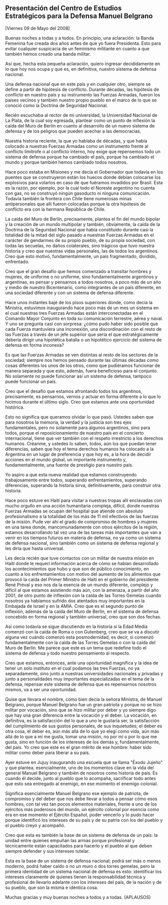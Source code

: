 Presentación del Centro de Estudios Estratégicos para la Defensa Manuel Belgrano
--------------------------------------------------------------------------------

[Viernes 09 de Mayo del 2008]

Buenas noches a todas y a todos. En principio, una aclaración: la Banda
Femenina fue creada dos años antes de que yo fuera Presidenta. Esto para
evitar cualquier suspicacia de un feminismo militante en cuanto a que
también hemos creado una banda militar.

Así que, hecha esta pequeña aclaración, quiero ingresar decididamente en
lo que hoy nos ocupa y que es, en definitiva, nuestro sistema de defensa
nacional.

Una defensa nacional que en este país y en cualquier otro, siempre se
define a partir de hipótesis de conflicto. Durante décadas, las
hipótesis de conflicto en nuestro país y su instrumento las Fuerzas
Armadas, fueron los países vecinos y también nuestro propio pueblo en el
marco de lo que se conoció como la Doctrina de Seguridad Nacional.

Recién escuchaba al rector de mi universidad, la Universidad Nacional de
La Plata, de la cual soy egresada, plantear como un punto de inflexión
la caída del Muro de Berlín en cuanto al desarrollo de un nuevo sistema
de defensa y de los peligros que pueden acechar a las democracias.

Nuestra historia reciente, la que yo hablaba de décadas, y que había
colocado a nuestras Fuerzas Armadas como un instrumento frente al
conflicto limítrofe o al conflicto interno, hoy exige que repensemos
todo un sistema de defensa porque ha cambiado el país, porque ha
cambiado el mundo y porque también hemos cambiado todos nosotros.

Hace poco estaba en Misiones y me decía el Gobernador que todavía en los
puentes que se construyeron están los huecos donde debían colocarse los
explosivos para volarlos en caso de que fuéramos invadidos por Brasil.
Esta es la razón, por ejemplo, por la cual todo el Noreste argentino no
cuenta con gas, no se construyó ningún gasoducto ni ninguna
comunicación. Todavía también la frontera con Chile tiene numerosas
minas antipersonales que allí fueron colocadas porque la otra hipótesis
de conflicto era con la hermana República de Chile.

La caída del Muro de Berlín, precisamente, plantea el fin del mundo
bipolar y la creación de un mundo multipolar y también, obviamente, la
caída de la Doctrina de la Seguridad Nacional que había constituido
durante casi la totalidad de la mitad del siglo pasado a nuestras
Fuerzas Armadas en el carácter de gendarmes de su propio pueblo, de su
propia sociedad, con todas las secuelas, no daños colaterales, sino
trágicos que tuvo nuestra historia y creo que nuestras vidas personales,
las de todos los argentinos. Creo que esto motivó, fundamentalmente, un
país fragmentado, dividido, enfrentado.

Creo que el gran desafío que hemos comenzado a transitar hombres y
mujeres, de uniforme o no uniforme, sino fundamentalmente argentinos y
argentinas, es pensar y pensarnos a todos nosotros, a poco más de un año
y medio de nuestro Bicentenario, como integrantes de un país diferente,
en una sociedad diferente y con un sistema de defensa diferente.

Hace unos instantes bajé de los pisos superiores donde, como decía la
Ministra, estuvimos inaugurando hace poco más de un mes un sistema en el
cual nuestras tres Fuerzas Armadas están interconectadas en el Comando
Mayor Conjunto en toda su comunicación terrestre, aérea y naval. Y uno
se pregunta casi con sorpresa: ¿cómo pudo haber sido posible que cada
Fuerza mantuviera una inconexión, una discordinación con el resto de las
Fuerzas a través de un jefe superior que sería el que estratégicamente
debería dirigir una hipotética batalla o un hipotético ejercicio del
sistema de defensa en forma inconexa?

Es que las Fuerzas Armadas se ven distintas al resto de los sectores de
la sociedad; siempre nos hemos pensado durante las últimas décadas como
cosas diferentes los unos de los otros, como que pudiéramos funcionar de
manera separada y que esto, además, fuera beneficioso para el conjunto.
No solamente no puede funcionar así un sistema de defensa, tampoco puede
funcionar un país.

Creo que el desafío que estamos afrontando todos los argentinos,
precisamente, es pensarnos, vernos y actuar en forma diferente a lo que
lo hicimos durante el último siglo. Creo que estamos ante una
oportunidad histórica.

Esto no significa que queramos olvidar lo que pasó. Ustedes saben que
para nosotros la memoria, la verdad y la justicia son tres ejes
fundamentales, pero no solamente para algunos argentinos, sino para
todos, porque el reposicionamiento de nuestro país en el concierto
internacional, tiene que ver también con el respeto irrestricto a los
derechos humanos. Créanme, y ustedes lo saben, todos, aún los que puedan
tener diferencias, saben que hoy el tema derechos humanos ha colocado a
la Argentina en un lugar de preferencia y que hoy es, a la hora de
decidir acciones en el mundo global, un importante instrumento y,
fundamentalmente, una fuente de prestigio para nuestro país.

Yo aspiro a que esta nueva realidad que estamos construyendo
trabajosamente entre todos, superando enfrentamientos, superando
diferencias, superando la historia sirva, definitivamente, para
construir otra historia.

Hace poco estuve en Haití para visitar a nuestras tropas allí enclavadas
con mucho orgullo en una acción humanitaria compleja, difícil, donde
nuestras Fuerzas Armadas se ocupan del hospital que atiende con absoluto
profesionalismo a la totalidad de los más de 11 mil efectivos de las
fuerzas de la misión. Pude ver ahí el grado de compromiso de hombres y
mujeres en una tarea donde, mancomunadamente con otros ejércitos de la
región, estamos desarrollando tal vez una de las tareas más importantes
que van a venir en los tiempos futuros en materia de defensa, no ya como
un sistema de defensa nacional, sino también como un sistema de defensa
regional y les diría que hasta universal.

Les decía recién que tuve contactos con un militar de nuestra misión en
Haití donde le requerí información acerca de cómo se habían desarrollado
los acontecimientos que hubo y que son de público conocimiento, en
cuanto a los enfrentamientos con motivo del aumento de los alimentos que
provocó la caída del Primer Ministro de Haití en el gobierno del
presidente René Préval y eso nos da la esencia de un mundo diferente,
complejo y difícil al que estamos asistiendo más aún, con la amenaza, a
partir del año 2001, de otro punto de inflexión con la caída de las
Torres Gemelas cuando nosotros ya habíamos sufrido dos atentados muy
importantes en la Embajada de Israel y en la AMIA. Creo que es el
segundo punto de inflexión, además de la caída del Muro de Berlín, en el
sistema de defensa concebido en forma regional y también universal, creo
que son dos fechas.

Así como todavía se sigue discutiendo en la historia si la Edad Media
comenzó con la caída de Roma o con Gutenberg, creo que se va a discutir
alguna vez cuándo comenzó esta posmodernidad, es decir, si comenzó
fundamentalmente con la caída de las Torres Gemelas o con la caída del
Muro de Berlín. Me parece que este es un tema que redefine todo el
sistema de defensa y todo nuestro pensamiento al respecto.

Creo que estamos, entonces, ante una oportunidad magnífica y la idea de
tener un solo instituto en el cual podamos las tres Fuerzas, no ya
separadamente, sino junto a nuestras universidades nacionales y privadas
y junto a personalidades muy importantes especializadas en el tema de la
defensa, repensar este sistema de defensa que es repensarnos nosotros
mismos, va a ser una oportunidad.

Quise que llevara el nombre, como bien decía la señora Ministra, de
Manuel Belgrano, porque Manuel Belgrano fue un gran patriota y porque no
se hizo militar por vocación, sino que se hizo militar por deber y yo
siempre digo que hay una gran diferencia entre la vocación y el deber.
La vocación, en definitiva, es la satisfacción del lo que a uno le
gustaría ser, la satisfacción del cumplimiento de sus gustos personales,
de sus inquietudes; el deber es otra cosa, el deber es, aún más allá de
lo que yo elegí como vida, aún más allá de lo que a mí me gusta, tomar
una misión, no por mí o por lo que me gusta, sino en función de los
intereses de los demás y, fundamentalmente, del país. Yo creo que este
es el gran mérito de ese hombre: haber sido militar como deber para
liberar a su país.

Ayer estuve en Jujuy inaugurando una escuela que se llama "Éxodo Jujeño"
y que plantea, esencialmente, uno de los momentos clave en la vida del
general Manuel Belgrano y también de nosotros como historia de país. Es
cuando él decide, junto al pueblo que lo acompaña, sacrificar todo antes
que esto sea entregado al enemigo, en ese momento el enemigo colonial.

Significa esencialmente Manuel Belgrano ese ejemplo de patriota, de
compromiso y del deber que nos debe llevar a todos a pensar cómo esos
hombres, con tal vez tan pocos elementos materiales, frente a uno de los
ejércitos más poderosos del mundo, un ejército colonial por esencia como
era en ese momento el Ejército Español, poder vencerlo y lo pudo hacer
porque identificó los intereses de su país y de su patria con los del
pueblo y el pueblo creyó y acompañó.

Creo que esta es también la base de un sistema de defensa de un país: la
unidad entre quienes empuñan las armas porque profesional y técnicamente
están capacitados para hacerlo y el pueblo al que deben siempre defender
y sus intereses tutelar.

Esta es la base de un sistema de defensa nacional; podrá ser más o menos
moderno, podrá haber caído o no un muro o dos torres gemelas, pero la
primera identidad de un sistema nacional de defensa es esto: identificar
los intereses claramente de quienes tienen la responsabilidad técnica y
profesional de llevarlo adelante con los intereses del país, de la
nación y de su pueblo, que son la misma e idéntica cosa.

Muchas gracias y muy buenas noches a todos y a todas. (APLAUSOS)
